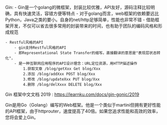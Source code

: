 Gin:
    - Gin是一个golang的微框架，封装比较优雅，API友好，源码注释比较明确，具有快速灵活，容错方便等特点
    - 对于golang而言，web框架的依赖要远比Python，Java之类的要小。自身的net/http足够简单，性能也非常不错
    - 借助框架开发，不仅可以省去很多常用的封装带来的时间，也有助于团队的编码风格和形成规范

    - Restful风格的API
        - gin支持Restful风格的API
        - 即Representational State Transfer的缩写。直接翻译的意思是"表现层状态转化"，
        - 是一种互联网应用程序的API设计理念：URL定位资源，用HTTP描述操作
            1.获取文章 /blog/getXxx Get blog/Xxx
            2.添加 /blog/addXxx POST blog/Xxx
            3.修改 /blog/updateXxx PUT blog/Xxx
            4.删除 /blog/delXxxx DELETE blog/Xxx

Gin 框架中文文档 2019 : https://learnku.com/docs/gin-gonic/2019

Gin是用Go（Golang）编写的Web框架。他是一个类似于martini但拥有更好性能的API框架，由于httprouter，速度提高了40倍。如果您追求性能和高效的效率，您将会爱上Gin。
